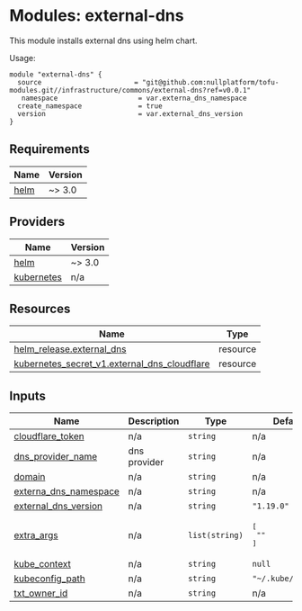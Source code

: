 
# Modules: external-dns

This module installs external dns using helm chart.

Usage:


```
module "external-dns" {
  source                       = "git@github.com:nullplatform/tofu-modules.git//infrastructure/commons/external-dns?ref=v0.0.1"
   namespace                    = var.externa_dns_namespace
  create_namespace              = true
  version                       = var.external_dns_version
}
```


<!-- BEGIN_TF_DOCS -->
## Requirements

| Name | Version |
|------|---------|
| <a name="requirement_helm"></a> [helm](#requirement\_helm) | ~> 3.0 |

## Providers

| Name | Version |
|------|---------|
| <a name="provider_helm"></a> [helm](#provider\_helm) | ~> 3.0 |
| <a name="provider_kubernetes"></a> [kubernetes](#provider\_kubernetes) | n/a |

## Resources

| Name | Type |
|------|------|
| [helm_release.external_dns](https://registry.terraform.io/providers/hashicorp/helm/latest/docs/resources/release) | resource |
| [kubernetes_secret_v1.external_dns_cloudflare](https://registry.terraform.io/providers/hashicorp/kubernetes/latest/docs/resources/secret_v1) | resource |

## Inputs

| Name | Description | Type | Default | Required |
|------|-------------|------|---------|:--------:|
| <a name="input_cloudflare_token"></a> [cloudflare\_token](#input\_cloudflare\_token) | n/a | `string` | n/a | yes |
| <a name="input_dns_provider_name"></a> [dns\_provider\_name](#input\_dns\_provider\_name) | dns provider | `string` | n/a | yes |
| <a name="input_domain"></a> [domain](#input\_domain) | n/a | `string` | n/a | yes |
| <a name="input_externa_dns_namespace"></a> [externa\_dns\_namespace](#input\_externa\_dns\_namespace) | n/a | `string` | n/a | yes |
| <a name="input_external_dns_version"></a> [external\_dns\_version](#input\_external\_dns\_version) | n/a | `string` | `"1.19.0"` | no |
| <a name="input_extra_args"></a> [extra\_args](#input\_extra\_args) | n/a | `list(string)` | <pre>[<br/>  ""<br/>]</pre> | no |
| <a name="input_kube_context"></a> [kube\_context](#input\_kube\_context) | n/a | `string` | `null` | no |
| <a name="input_kubeconfig_path"></a> [kubeconfig\_path](#input\_kubeconfig\_path) | n/a | `string` | `"~/.kube/config"` | no |
| <a name="input_txt_owner_id"></a> [txt\_owner\_id](#input\_txt\_owner\_id) | n/a | `string` | n/a | yes |
<!-- END_TF_DOCS -->